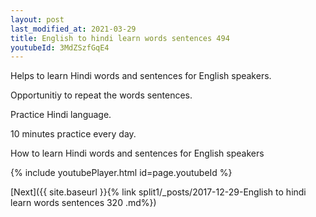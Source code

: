 ```yaml
---
layout: post
last_modified_at: 2021-03-29
title: English to hindi learn words sentences 494 
youtubeId: 3MdZSzfGqE4
---
```

 
 
Helps to learn Hindi words and sentences for English speakers.

Opportunitiy to repeat the words sentences. 

Practice Hindi language. 
 
10 minutes practice every day. 
 
How to learn Hindi words and sentences for English speakers 
 
{% include youtubePlayer.html id=page.youtubeId %}
 
 
[Next]({{ site.baseurl }}{% link  split1/_posts/2017-12-29-English to hindi learn words sentences 320 .md%})
 

